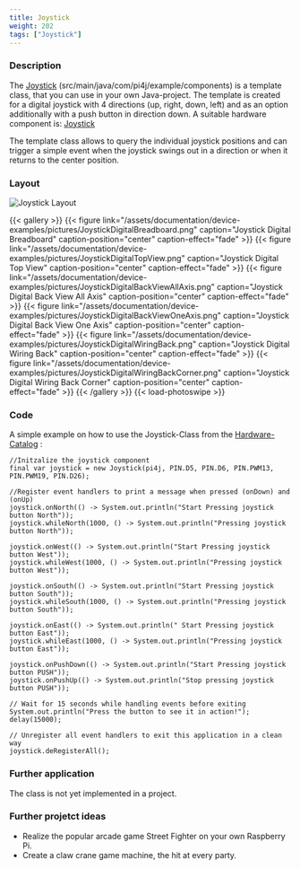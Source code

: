 ```yaml
---
title: Joystick
weight: 202
tags: ["Joystick"]
---
```

### Description
The [Joystick](https://github.com/Pi4J/pi4j-example-components/tree/Dev-Arcade/src/main/java/com/pi4j/example/components) (src/main/java/com/pi4j/example/components) is a template class, that you can use in your own Java-project.
The template is created for a digital joystick with 4 directions (up, right, down, left) and as an option additionally with a push button in direction down.
A suitable hardware component is: [Joystick](https://www.reichelt.com/ch/de/entwicklerboards-arcade-knopf-joystick-kit-debo-arcade-kit-p256436.html?PROVID=2808&gclid=CjwKCAiAgvKQBhBbEiwAaPQw3MO3WLBqcT6DHMUkYO6i48psAwyXVe3VInKECFcebdgTe-iKTppDCxoC_uEQAvD_BwE)

The template class allows to query the individual joystick positions and can trigger a simple event when the joystick swings out in a direction or when it returns to the center position.

### Layout
![Joystick Layout](/assets/documentation/device-examples/Layout-Joystick.png)

{{< gallery >}}
{{< figure link="/assets/documentation/device-examples/pictures/JoystickDigitalBreadboard.png" caption="Joystick Digital Breadboard" caption-position="center" caption-effect="fade" >}}
{{< figure link="/assets/documentation/device-examples/pictures/JoystickDigitalTopView.png" caption="Joystick Digital Top View" caption-position="center" caption-effect="fade" >}}
{{< figure link="/assets/documentation/device-examples/pictures/JoystickDigitalBackViewAllAxis.png" caption="Joystick Digital Back View All Axis" caption-position="center" caption-effect="fade" >}}
{{< figure link="/assets/documentation/device-examples/pictures/JoystickDigitalBackViewOneAxis.png" caption="Joystick Digital Back View One Axis" caption-position="center" caption-effect="fade" >}}
{{< figure link="/assets/documentation/device-examples/pictures/JoystickDigitalWiringBack.png" caption="Joystick Digital Wiring Back" caption-position="center" caption-effect="fade" >}}
{{< figure link="/assets/documentation/device-examples/pictures/JoystickDigitalWiringBackCorner.png" caption="Joystick Digital Wiring Back Corner" caption-position="center" caption-effect="fade" >}}
{{< /gallery >}}
{{< load-photoswipe >}}

### Code
A simple example on how to use the Joystick-Class from the [Hardware-Catalog](https://github.com/Pi4J/pi4j-example-components) :
```
//Initzalize the joystick component
final var joystick = new Joystick(pi4j, PIN.D5, PIN.D6, PIN.PWM13, PIN.PWM19, PIN.D26);

//Register event handlers to print a message when pressed (onDown) and (onUp)
joystick.onNorth(() -> System.out.println("Start Pressing joystick button North"));
joystick.whileNorth(1000, () -> System.out.println("Pressing joystick button North"));

joystick.onWest(() -> System.out.println("Start Pressing joystick button West"));
joystick.whileWest(1000, () -> System.out.println("Pressing joystick button West"));

joystick.onSouth(() -> System.out.println("Start Pressing joystick button South"));
joystick.whileSouth(1000, () -> System.out.println("Pressing joystick button South"));

joystick.onEast(() -> System.out.println(" Start Pressing joystick button East"));
joystick.whileEast(1000, () -> System.out.println("Pressing joystick button East"));

joystick.onPushDown(() -> System.out.println("Start Pressing joystick button PUSH"));
joystick.onPushUp(() -> System.out.println("Stop pressing joystick button PUSH"));

// Wait for 15 seconds while handling events before exiting
System.out.println("Press the button to see it in action!");
delay(15000);

// Unregister all event handlers to exit this application in a clean way
joystick.deRegisterAll();
```

### Further application
The class is not yet implemented in a project.

### Further projetct ideas
- Realize the popular arcade game Street Fighter on your own Raspberry Pi.
- Create a claw crane game machine, the hit at every party.